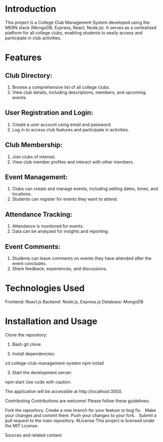 # Introduction
This project is a College Club Management System developed using the MERN stack (MongoDB, Express, React, Node.js). It serves as a centralized platform for all college clubs, enabling students to easily access and participate in club activities.

# Features
## Club Directory:

  1. Browse a comprehensive list of all college clubs.
  2. View club details, including descriptions, members, and upcoming events.
## User Registration and Login:

  1. Create a user account using email and password.
  2. Log in to access club features and participate in activities.
## Club Membership:

  1. Join clubs of interest.
  2. View club member profiles and interact with other members.
## Event Management:

  1. Clubs can create and manage events, including setting dates, times, and locations.
  2. Students can register for events they want to attend.
## Attendance Tracking:

  1. Attendance is monitored for events.
  2. Data can be analyzed for insights and reporting.
## Event Comments:

  1. Students can leave comments on events they have attended after the event concludes.
  2. Share feedback, experiences, and discussions.
# Technologies Used
Frontend: React.js
Backend: Node.js, Express.js
Database: MongoDB
# Installation and Usage
Clone the repository:

1. Bash
git clone <repository-url>

2. Install dependencies:

cd college-club-management-system
npm install

3. Start the development server:

npm start
Use code with caution.

The application will be accessible at http://localhost:3000.

Contributing
Contributions are welcome! Please follow these guidelines:

Fork the repository.
Create a new branch for your feature or bug fix.   
Make your changes and commit them.
Push your changes to your fork.   
Submit a pull request to the main repository.
#License
This project is licensed under the MIT License.   


Sources and related content
